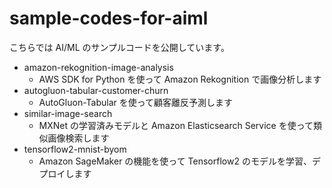 # sample-codes-for-aiml
こちらでは AI/ML のサンプルコードを公開しています。

- amazon-rekognition-image-analysis
  - AWS SDK for Python を使って Amazon Rekognition で画像分析します
- autogluon-tabular-customer-churn
  - AutoGluon-Tabular を使って顧客離反予測します
- similar-image-search
  - MXNet の学習済みモデルと Amazon Elasticsearch Service を使って類似画像検索します
- tensorflow2-mnist-byom
  - Amazon SageMaker の機能を使って Tensorflow2 のモデルを学習、デプロイします